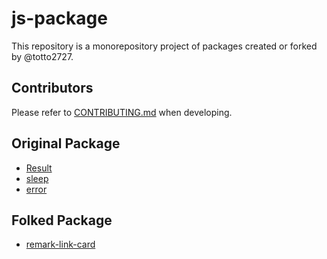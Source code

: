# js-package

This repository is a monorepository project of packages created or forked by
@totto2727.

## Contributors

Please refer to [CONTRIBUTING.md](./CONTRIBUTING.md) when developing.

## Original Package

- [Result](./package/result)
- [sleep](./package/sleep)
- [error](./package/error)

## Folked Package

- [remark-link-card](./package/remark-link-card)
